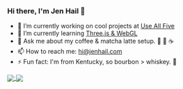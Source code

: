 ### Hi there, I'm Jen Hail 👋

- 🔭 I’m currently working on cool projects at [Use All Five](https://github.com/useallfive)
- 🌱 I’m currently learning [Three.js & WebGL](https://threejs-journey.com/)
- 💬 Ask me about my coffee & matcha latte setup. 🍵 🖤 ☕️
- 📫 How to reach me: [hi@jenhail.com](mailto:hi@jenhail.com)
- ⚡ Fun fact: I'm from Kentucky, so bourbon > whiskey. 🥃

<a href="https://github.com/jenniferhail">
  <img align="center" src="https://github-readme-stats.vercel.app/api?username=jenniferhail&show_icons=true&hide=stars,contribs" />
</a>
<a href="https://github.com/jenniferhail">
  <img align="center" src="https://github-readme-stats.vercel.app/api/top-langs/?username=jenniferhail&layout=compact" />
</a>
